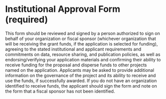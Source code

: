 # Institutional Approval Form (required)

This form should be reviewed and signed by a person authorized to sign on
behalf of your organization or fiscal sponsor (whichever organization that will
be receiving the grant funds, if the application is selected for funding),
agreeing to the stated institutional and applicant requirements and commitments
on data, resource sharing, and publication policies, as well as
endorsing/verifying your application materials and confirming their ability to
receive funding for the proposal and disperse funds to other projects named on
the application. Applicants may be asked to provide additional information on
the governance of the project and its ability to receive and use the funds, if
successfully awarded. If you do not have an organization identified to receive
funds, the applicant should sign the form and note on the form that a fiscal
sponsor has not been identified.
